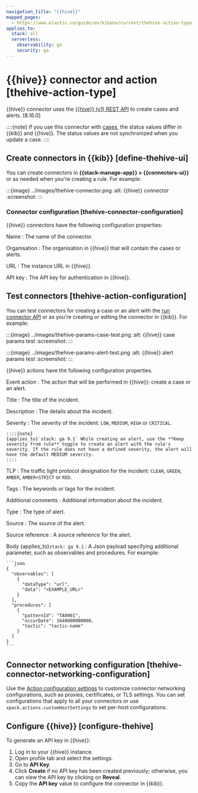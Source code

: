 ```yaml
---
navigation_title: "{{hive}}"
mapped_pages:
  - https://www.elastic.co/guide/en/kibana/current/thehive-action-type.html
applies_to:
  stack: all
  serverless:
    observability: ga
    security: ga
---
```


# {{hive}} connector and action [thehive-action-type]

{{hive}} connector uses the [{{hive}} (v1) REST API](https://docs.strangebee.com/thehive/api-docs/) to create cases and alerts. [8.16.0]

::::{note}
If you use this connector with [cases](docs-content://explore-analyze/alerts-cases/cases.md), the status values differ in {{kib}} and {{hive}}. The status values are not synchronized when you update a case.
::::

## Create connectors in {{kib}} [define-thehive-ui]

You can create connectors in **{{stack-manage-app}} > {{connectors-ui}}** or as needed when you're creating a rule. For example:

:::{image} ../images/thehive-connector.png
:alt: {{hive}} connector
:screenshot:
:::

### Connector configuration [thehive-connector-configuration]

{{hive}} connectors have the following configuration properties:

Name
:   The name of the connector.

Organisation
:   The organisation in {{hive}} that will contain the cases or alerts.

URL
:   The instance URL in {{hive}}.

API key
:   The API key for authentication in {{hive}}.

## Test connectors [thehive-action-configuration]

You can test connectors for creating a case or an alert with the [run connector API](https://www.elastic.co/docs/api/doc/kibana/v8/group/endpoint-connectors) or as you're creating or editing the connector in {{kib}}. For example:

:::{image} ../images/thehive-params-case-test.png
:alt: {{hive}} case params test
:screenshot:
:::

:::{image} ../images/thehive-params-alert-test.png
:alt: {{hive}} alert params test
:screenshot:
:::

{{hive}} actions have the following configuration properties.

Event action
:   The action that will be performed in {{hive}}: create a case or an alert.

Title
:   The title of the incident.

Description
:   The details about the incident.

Severity
:   The severity of the incident: `LOW`, `MEDIUM`, `HIGH` or `CRITICAL`.

    ::::{note}
    {applies_to}`stack: ga 9.1` While creating an alert, use the **Keep severity from rule** toggle to create an alert with the rule's severity. If the rule does not have a defined severity, the alert will have the default MEDIUM severity.
    ::::

TLP
:   The traffic light protocol designation for the incident: `CLEAR`, `GREEN`, `AMBER`, `AMBER+STRICT` or `RED`.

Tags
:   The keywords or tags for the incident.

Additional comments
:   Additional information about the incident.

Type
:   The type of alert.

Source
:   The source of the alert.

Source reference
:   A source reference for the alert.

Body {applies_to}`stack: ga 9.1`
:   A Json payload specifying additional parameter, such as observables and procedures. For example:

    ```json
    {
      "observables": [
        {
          "dataType": "url",
          "data": "<EXAMPLE_URL>"
        }
      ],
      "procedures": [
        {
          "patternId": "TA0001",
          "occurDate": 1640000000000,
          "tactic": "tactic-name"
        }
      ]
    }
    ```

## Connector networking configuration [thehive-connector-networking-configuration]

Use the [Action configuration settings](/reference/configuration-reference/alerting-settings.md#action-settings) to customize connector networking configurations, such as proxies, certificates, or TLS settings. You can set configurations that apply to all your connectors or use `xpack.actions.customHostSettings` to set per-host configurations.

## Configure {{hive}} [configure-thehive]

To generate an API key in {{hive}}:

1. Log in to your {{hive}} instance.
2. Open profile tab and select the settings.
3. Go to **API Key**.
4. Click **Create** if no API key has been created previously; otherwise, you can view the API key by clicking on **Reveal**.
5. Copy the **API key** value to configure the connector in {{kib}}.
